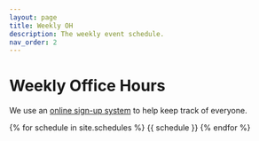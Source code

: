```yaml
---
layout: page
title: Weekly OH
description: The weekly event schedule.
nav_order: 2
---
```


# Weekly Office Hours

We use an [online sign-up system](https://oh.data8.org/) to help keep track of everyone.

{% for schedule in site.schedules %}
{{ schedule }}
{% endfor %}

